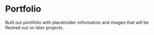 # Portfolio
Built out portifolio with placeholder information and images that will be fleshed out on later projects.
